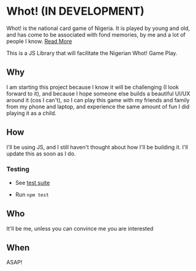 # Whot! (IN DEVELOPMENT)

Whot! is the national card game of Nigeria. It is played by young and old, and has come to be associated with fond memories, by me and a lot of people I know. [Read More](https://www.pagat.com/com/whot.html)

This is a JS Library that will facilitate the Nigerian Whot! Game Play.

## Why

I am starting this project because I know it will be challenging (I look forward to it), and because I hope someone else builds a beautiful UI/UX around it (cos I can't), so I can play this game with my friends and family from my phone and laptop, and experience the same amount of fun I did playing it as a child.

## How

I'll be using JS, and I still haven't thought about how I'll be building it. I'll update this as soon as I do.

### Testing

- See [test suite](./tests)

- Run `npm test`

## Who

It'll be me, unless you can convince me you are interested

## When

ASAP!